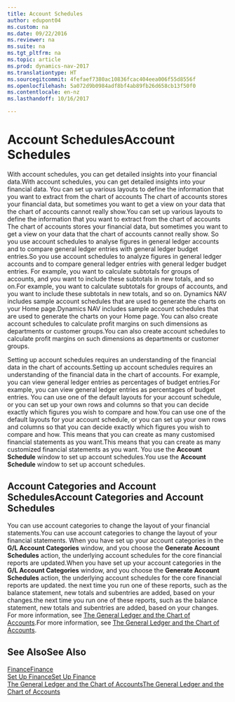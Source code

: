 ```yaml
---
title: Account Schedules
author: edupont04
ms.custom: na
ms.date: 09/22/2016
ms.reviewer: na
ms.suite: na
ms.tgt_pltfrm: na
ms.topic: article
ms.prod: dynamics-nav-2017
ms.translationtype: HT
ms.sourcegitcommit: 4fefaef7380ac10836fcac404eea006f55d8556f
ms.openlocfilehash: 5a072d9b0984adf8bf4ab89fb26d658cb13f50f0
ms.contentlocale: en-nz
ms.lasthandoff: 10/16/2017

---
```


# <a name="account-schedules"></a><span data-ttu-id="1e1d0-102">Account Schedules</span><span class="sxs-lookup"><span data-stu-id="1e1d0-102">Account Schedules</span></span>
<span data-ttu-id="1e1d0-103">With account schedules, you can get detailed insights into your financial data.</span><span class="sxs-lookup"><span data-stu-id="1e1d0-103">With account schedules, you can get detailed insights into your financial data.</span></span> <span data-ttu-id="1e1d0-104">You can set up various layouts to define the information that you want to extract from the chart of accounts The chart of accounts stores your financial data, but sometimes you want to get a view on your data that the chart of accounts cannot really show.</span><span class="sxs-lookup"><span data-stu-id="1e1d0-104">You can set up various layouts to define the information that you want to extract from the chart of accounts The chart of accounts stores your financial data, but sometimes you want to get a view on your data that the chart of accounts cannot really show.</span></span> <span data-ttu-id="1e1d0-105">So you use account schedules to analyse figures in general ledger accounts and to compare general ledger entries with general ledger budget entries.</span><span class="sxs-lookup"><span data-stu-id="1e1d0-105">So you use account schedules to analyze figures in general ledger accounts and to compare general ledger entries with general ledger budget entries.</span></span>
<span data-ttu-id="1e1d0-106">For example, you want to calculate subtotals for groups of accounts, and you want to include these subtotals in new totals, and so on.</span><span class="sxs-lookup"><span data-stu-id="1e1d0-106">For example, you want to calculate subtotals for groups of accounts, and you want to include these subtotals in new totals, and so on.</span></span>
<span data-ttu-id="1e1d0-107">Dynamics NAV includes sample account schedules that are used to generate the charts on your Home page.</span><span class="sxs-lookup"><span data-stu-id="1e1d0-107">Dynamics NAV includes sample account schedules that are used to generate the charts on your Home page.</span></span> <span data-ttu-id="1e1d0-108">You can also create account schedules to calculate profit margins on such dimensions as departments or customer groups.</span><span class="sxs-lookup"><span data-stu-id="1e1d0-108">You can also create account schedules to calculate profit margins on such dimensions as departments or customer groups.</span></span>  

<span data-ttu-id="1e1d0-109">Setting up account schedules requires an understanding of the financial data in the chart of accounts.</span><span class="sxs-lookup"><span data-stu-id="1e1d0-109">Setting up account schedules requires an understanding of the financial data in the chart of accounts.</span></span>
<span data-ttu-id="1e1d0-110">For example, you can view general ledger entries as percentages of budget entries.</span><span class="sxs-lookup"><span data-stu-id="1e1d0-110">For example, you can view general ledger entries as percentages of budget entries.</span></span>
<span data-ttu-id="1e1d0-111">You can use one of the default layouts for your account schedule, or you can set up your own rows and columns so that you can decide exactly which figures you wish to compare and how.</span><span class="sxs-lookup"><span data-stu-id="1e1d0-111">You can use one of the default layouts for your account schedule, or you can set up your own rows and columns so that you can decide exactly which figures you wish to compare and how.</span></span>
<span data-ttu-id="1e1d0-112">This means that you can create as many customised financial statements as you want.</span><span class="sxs-lookup"><span data-stu-id="1e1d0-112">This means that you can create as many customized financial statements as you want.</span></span> <span data-ttu-id="1e1d0-113">You use the **Account Schedule** window to set up account schedules.</span><span class="sxs-lookup"><span data-stu-id="1e1d0-113">You use the **Account Schedule** window to set up account schedules.</span></span>  

## <a name="account-categories-and-account-schedules"></a><span data-ttu-id="1e1d0-114">Account Categories and Account Schedules</span><span class="sxs-lookup"><span data-stu-id="1e1d0-114">Account Categories and Account Schedules</span></span>
<span data-ttu-id="1e1d0-115">You can use account categories to change the layout of your financial statements.</span><span class="sxs-lookup"><span data-stu-id="1e1d0-115">You can use account categories to change the layout of your financial statements.</span></span> <span data-ttu-id="1e1d0-116">When you have set up your account categories in the **G/L Account Categories** window, and you choose the **Generate Account Schedules** action, the underlying account schedules for the core financial reports are updated.</span><span class="sxs-lookup"><span data-stu-id="1e1d0-116">When you have set up your account categories in the **G/L Account Categories** window, and you choose the **Generate Account Schedules** action, the underlying account schedules for the core financial reports are updated.</span></span> <span data-ttu-id="1e1d0-117">the next time you run one of these reports, such as the balance statement, new totals and subentries are added, based on your changes.</span><span class="sxs-lookup"><span data-stu-id="1e1d0-117">the next time you run one of these reports, such as the balance statement, new totals and subentries are added, based on your changes.</span></span> <span data-ttu-id="1e1d0-118">For more information, see [The General Ledger and the Chart of Accounts](finance-general-ledger.md).</span><span class="sxs-lookup"><span data-stu-id="1e1d0-118">For more information, see [The General Ledger and the Chart of Accounts](finance-general-ledger.md).</span></span>    
## <a name="see-also"></a><span data-ttu-id="1e1d0-119">See Also</span><span class="sxs-lookup"><span data-stu-id="1e1d0-119">See Also</span></span>
[<span data-ttu-id="1e1d0-120">Finance</span><span class="sxs-lookup"><span data-stu-id="1e1d0-120">Finance</span></span>](finance.md)  
[<span data-ttu-id="1e1d0-121">Set Up Finance</span><span class="sxs-lookup"><span data-stu-id="1e1d0-121">Set Up Finance</span></span>](finance-setup-finance.md)  
[<span data-ttu-id="1e1d0-122">The General Ledger and the Chart of Accounts</span><span class="sxs-lookup"><span data-stu-id="1e1d0-122">The General Ledger and the Chart of Accounts</span></span>](finance-general-ledger.md)  

